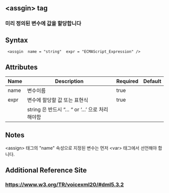     
## \<assgin> tag
### 미리 정의된 변수에 값을 할당합니다

## Syntax
     <assgin  name = "string"  expr = "ECMAScript_Expression" />
## Attributes
|Name |Description |Required |Default|
|-----|------------|---------|-------|
|name | 변수이름    | true    |       |
|expr | 변수에 할당할 값 또는 표현식|true| |
|     | string 은 반드시 “… “  or  ‘…’ 으로 처리해야함||

## Notes
\<assign> 태그의 "name" 속성으로 지정된 변수는 먼저 \<var> 태그에서 선언해야 합니다.
## Additional Reference Site
### https://www.w3.org/TR/voicexml20/#dml5.3.2

